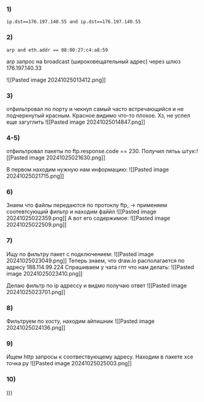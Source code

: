 ### 1) 

```
ip.dst==176.197.140.55 and ip.dst==176.197.140.55
```


### 2)
```
arp and eth.addr == 08:00:27:c4:a8:59
```

arp запрос на broadcast (широковещательный адрес) через шлюз 176.197.140.33

![[Pasted image 20241025013412.png]]

### 3)
отфильтровал по порту и чекнул самый часто встречающийся и не подчеркнутый красным. Красное видимо что-то плохое. Хз, не успел еще загуглить
![[Pasted image 20241025014847.png]]

### 4-5)
отфильтровал пакеты по ftp.response.code == 230. Получил пятьь штук:![[Pasted image 20241025021630.png]]

В первом находим нужную нам информацию:
![[Pasted image 20241025021715.png]]

### 6)
Знаем что файлы передаются по протоклу ftp, -> применяем соотевтсующий фильтр и находим файйл
![[Pasted image 20241025022359.png]]
А вот его содержимое:
![[Pasted image 20241025022509.png]]

### 7)
Ищу по фильтру пакет с подключением:
![[Pasted image 20241025023049.png]]
Теперь знаем, что draw.io располагается по адресу 188.114.99.224
Спрашиваем у чата гпт что нам делать:
![[Pasted image 20241025023410.png]]

Делаю фильтр по ip адрессу и видмо получаю ответ
![[Pasted image 20241025023701.png]]

### 8)
Фильтруем по хосту, находим айпишник
![[Pasted image 20241025024136.png]]
### 9)
Ищем http запросы к соотвествующему адресу. Находим в пакете хсе точка ру
![[Pasted image 20241025025003.png]]
### 10)
)))